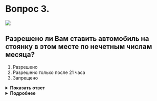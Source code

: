 # Вопрос 3.

![](https://s.drom.ru/i24228/pdd/tickets/2016/1543885146.jpg)

## Разрешено ли Вам ставить автомобиль на стоянку в этом месте по нечетным числам месяца?

1. Разрешено
2. Разрешено только после 21 часа
3. Запрещено

<details>
<summary><b>Показать ответ</b></summary>
Правильный ответ: 2
</details>
<details>
<summary><b>Подробнее</b></summary>
Действие происходит в населённом пункте, на дороге, имеющей по одной полосе движения в каждом направлении, без трамвайных путей посередине. На такой дороге можно осуществлять остановку и стоянку не только с правой стороны дороги, но и с левой, если нет запрещающих знаков. В данной же ситуации применены одновременно знаки: с правой стороны 3.29 «Стоянка запрещена по нечётным числам месяца», с левой 3.30 «Стоянка запрещена по четным числам месяца». При парковке автомобиля в таком случае следует учесть, что с 21.00 до 24.00 данные знаки не действуют из-за перестановки транспорта. Следовательно, в данном месте автомобиль можно поставить с 21.00 нечётного числа до 24.00 чётного числа.
Правильный ответ – второй.
Разрешено только после 21.00.
(«Дорожные знаки», пункт 12.1 ПДД)
</details>